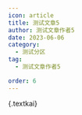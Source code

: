 ```yaml
---
icon: article
title: 测试文章5
author: 测试文章作者5
date: 2023-06-06
category:
  - 测试分区
tag:
  - 测试文章作者5

order: 6
---
```


{.textkai}

<!-- more -->

<eod />

<ArticleAd />